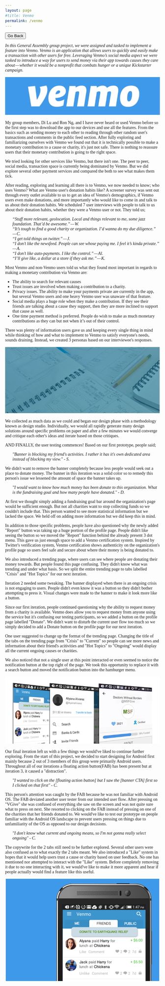 ```yaml
---
layout: page
#title: Venmo
permalink: /venmo
---
```

<button onclick="goBack()">Go Back</button>

<script>
function goBack() {
    window.history.back();
}
</script>
<body style="font-family:PT Serif;">
<p>
<i>In this General Assembly group project, we were assigned and tasked to implement a feature into Venmo. Venmo is an application that allows users to quickly and easily make a transaction with other users for free. Leveraging Venmo’s social media aspect we were tasked to introduce a way for users to send money via their app towards causes they care about — whether it would be a nonprofit that combats hunger or a unique Kickstarter campaign.</i>
<p>
<img src="/assets/img/pagebanner/vpagebanner.png" alt="Venmo">
<p>
My group members, Di Lu and Ron Ng, and I have never heard or used Venmo before so the first step was to download the app to our devices and use all the features. From the basics such as sending money to each other to reading through other random user's transactions and comments in the public feed section. After fully exploring and familiarizing ourselves with Venmo we found out that it is technically possible to make a monetary contribution to a cause or charity, it's just not safe. There is nothing to reassure users that their monetary contribution is going to the right space.
<p>
We tried looking for other services like Venmo, but there isn't one. The peer to peer, social media, transaction space is currently being dominated by Venmo. But we did explore several other payment services and compared the both to see what makes them tick.
<p>
After reading, exploring and learning all there is to Venmo, we now needed to know; who uses Venmo? What are Venmo user's donation habits like? A screener survey was sent out through every outlet available to us to get an idea of Venmo's demographics, if Venmo users even make donations, and more importantly who would like to come in and talk to us about their donation habits. We scheduled 7 user interviews with people to talk to us about their donation habits, whether they were a Venmo user or not. They told us;
<ul style="list-style-type:none">
<i>
<li>“Stuff more relevant, geolocation. Local and things relevant to me, some jazz foundation. That’d be awesome.” — W.</li>
<li>“It’s tough to find a good charity or organization. I’d wanna do my due diligence.” — C.</li>
<li>“I get told things on twitter.” — J.</li>
<li>“I don’t like the newsfeed. People can see whose paying me. I feel it’s kinda private.” — A.</li>
<li>“I don’t like auto-payments. I like the control.” — Al.</li>
<li>“I’ll give like, a dollar at a store if they ask me.” — K.</li>
</i>
</ul>
<p>
Most Venmo and non-Venmo users told us what they found most important in regards to making a monetary contribution via Venmo are:
<ul style="list-style-type:square">
<li>The ability to search for relevant causes</li>
<li>Trust issues are involved when making a contribution to a charity.</li>
<li>Privacy issues. The ability to make your payments private are currently in the app, but several Venmo users and one heavy Venmo user was unaware of that feature.</li>
<li>Social media plays a huge role when they make a contribution. If they see their friends are talking about a cause they support, then they are more inclined to support that cause as well.</li>
<li>One time payment method is preferred. People do wish to make as much monetary contributions as they can but not when it’s out of their control.</li>
</ul>
<p>
There was plenty of information users gave us and keeping every single thing in mind while thinking of how and what to implement to Venmo to satisfy everyone's needs, sounds draining. Instead, we created 3 personas based on our interviewee's responses.
<p>
<img src="/assets/img/pageimages/vds.jpg" alt="Early Sketches">
<p>
We collected as much data as we could and began our design phase with a methodology known as design studio. Individually, we would all rapidly generate many design solutions around specific problems on paper and after a few minutes we would converge and critique each other's ideas and iterate based on those critiques.
<p>
AND FINALLY, the user testing commences! Based on our first prototype, people said;
<ul style="list-style-type:none">
<i>
<li>"Banner is blocking my friend's activities. I rather it has it's own dedicated area instead of blocking my view." - S.</li>
</i>
</ul>
We didn't want to remove the banner completely because less people would seek out a place to donate money. The banner in this iteration was a solid color so to remedy this person's issue we lessened the amount of space the banner takes up.<p>
<ul style="list-style-type:none">
<i>
<li>"I would want to know how much money has been donate to this organization. What is the fundraising goal and how many people have donated." - D.</li>
</i>
</ul>
At first we thought simply adding a fundraising goal bar around the organization's page would be sufficient enough. But not all charities want to stop collecting funds so we couldn't include that. This person wanted to see more statistical information but we lacked the space. We held off on adding more information but we did keep this in mind.<p>
<p>
In addition to those specific problems, people have also questioned why the newly added "Report" button was taking up a huge portion of the profile page. People didn't like seeing the button so we moved the "Report" function behind the already present 3 dot menu. This gave us just enough space to add a Venmo certification system. Inspired by Twitter's verification system, Venmo certification shows authenticity on the organization's profile page so users feel safe and secure about where their money is being donated to.
<p>
We also introduced a trending page, where users can see where people are donating their money towards. But people found this page confusing. They didn't know what was trending and under what basis. So we split the entire trending page to tabs labelled "Crisis" and "Hot Topics" for our next iteration.
<p>
Iteration 2 needed some tweaking. The banner displayed when there is an ongoing crisis is not engaging to users. People didn't even know it was a button so they didn't bother attempting to press it. Visual changes were made to the banner to make it look more like a button.
<p>
Since our first iteration, people continued questioning why the ability to request money from a charity is available. Venmo does allow you to request money from anyone using the service but it's confusing our testing participants, so we added a button on the profile page labelled "Donate". We didn't want to disturb the current user flow too much so we simply decided to add a Donate button on the profile page for our next iteration.
<p>
One user suggested to change up the format of the trending page. Changing the title of the tabs on the trending page from "Crisis" to "Current" so people can see more news and information about their friend's acitivities and "Hot Topics" to "Ongoing" would display all the current ongoing causes or charities.
<p>
We also noticed that not a single user at this point interacted or even seemed to notice the notification button at the top right of the page. We took this opportunity to replace it with a search button and moved the notification button into the hamburger menu.  
<p>
<img src="/assets/img/pageimages/vvf.png" alt="Click to view all screens on Behance">
<p>
Our final iteration left us with a few things we would've liked to continue further exploring. From the start of this project, we decided to start designing for Android first mainly because 2 out of 3 members of this group were primarily Android users. Throughout all of our iterations a floating action button(FAB) has been present but at iteration 3, it caused a "distraction".
<ul style="list-style-type:none">
<i>
<li>"I wanted to click on the [floating action button] but I saw the [banner CTA] first so I clicked on that first" - C.</li>
</i>
</ul>
This person's attention was caught by the FAB because he was not familiar with Android OS. The FAB deviated another user tester from our intended user flow. After pressing on "VGive" she was confused of everything she saw on the screen and was not quite sure what to press on next. She resorted to clicking on the FAB instead of pressing on one of the charities that her friends donated to. We would've like to test our prototype on people familiar with the Android OS landscape to prevent users pressing on things due to unfamiliarity of the OS as opposed to our design decisions.<p>
<ul style="list-style-type:none">
<i>
<li>"I don't know what current and ongoing means, so I'm not gonna really select ongoing" - C.</li>
</i>
</ul>
The copywrite for the 2 tabs still need to be further explored. Several other users were also confused as to what exactly the 2 tabs meant. We also introduced a "Like" system in hopes that it would help users trust a cause or charity based on user feedback. No one has mentioned nor attempted to interact with the "Like" system. Before completely removing it due to no one interacting with it, we would've like to make it more apparent and hear if people actually would find a feature like this useful.
<p>
<center>
<a href="https://popapp.in/w/projects/56156de590d2b5ab5ad8555f/preview/56156e07004a79607e947248" target="_blank"><img src="/assets/img/pageimages/venmopss.png" alt="Click for Interactable Prototype"></a>
</center>

</body>
